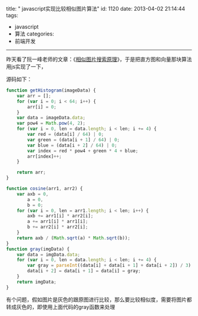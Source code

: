 title: " javascript实现比较相似图片算法"
id: 1120
date: 2013-04-02 21:14:44
tags:
- javascript
- 算法
categories:
- 前端开发
---

昨天看了阮一峰老师的文章：《[相似图片搜索原理](http://www.ruanyifeng.com/blog/2013/03/similar_image_search_part_ii.html)》，于是把直方图和向量那块算法用js实现了一下，

源码如下：
```javascript
function getHistogram(imageData) {
	var arr = [];
	for (var i = 0; i < 64; i++) {
		arr[i] = 0;
	}
	var data = imageData.data;
	var pow4 = Math.pow(4, 2);
	for (var i = 0, len = data.length; i < len; i += 4) {
		var red = (data[i] / 64) | 0;
		var green = (data[i + 1] / 64) | 0;
		var blue = (data[i + 2] / 64) | 0;
		var index = red * pow4 + green * 4 + blue;
		arr[index]++;
	}

	return arr;
}

function cosine(arr1, arr2) {
	var axb = 0,
		a = 0,
		b = 0;
	for (var i = 0, len = arr1.length; i < len; i++) {
		axb += arr1[i] * arr2[i];
		a += arr1[i] * arr1[i];
		b += arr2[i] * arr2[i];
	}
	return axb / (Math.sqrt(a) * Math.sqrt(b));
}
function gray(imgData) {
	var data = imgData.data;
	for (var i = 0, len = data.length; i < len; i += 4) {
		var gray = parseInt((data[i] + data[i + 1] + data[i + 2]) / 3);
		data[i + 2] = data[i + 1] = data[i] = gray;
	}
	return imgData;
}
```

有个问题，假如图片是灰色的跟原图进行比较，那么要比较相似度，需要将图片都转成灰色的，即使用上面代码的gray函数来处理
